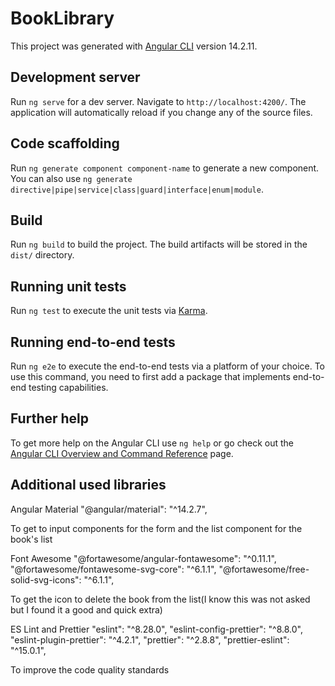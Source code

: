 # BookLibrary

This project was generated with [Angular CLI](https://github.com/angular/angular-cli) version 14.2.11.

## Development server

Run `ng serve` for a dev server. Navigate to `http://localhost:4200/`. The application will automatically reload if you change any of the source files.

## Code scaffolding

Run `ng generate component component-name` to generate a new component. You can also use `ng generate directive|pipe|service|class|guard|interface|enum|module`.

## Build

Run `ng build` to build the project. The build artifacts will be stored in the `dist/` directory.

## Running unit tests

Run `ng test` to execute the unit tests via [Karma](https://karma-runner.github.io).

## Running end-to-end tests

Run `ng e2e` to execute the end-to-end tests via a platform of your choice. To use this command, you need to first add a package that implements end-to-end testing capabilities.

## Further help

To get more help on the Angular CLI use `ng help` or go check out the [Angular CLI Overview and Command Reference](https://angular.io/cli) page.

## Additional used libraries

Angular Material
"@angular/material": "^14.2.7",

To get to input components for the form and the list component for the book's list

Font Awesome
"@fortawesome/angular-fontawesome": "^0.11.1",
"@fortawesome/fontawesome-svg-core": "^6.1.1",
"@fortawesome/free-solid-svg-icons": "^6.1.1",

To get the icon to delete the book from the list(I know this was not asked but I found it a good and quick extra)

ES Lint and Prettier
"eslint": "^8.28.0",
"eslint-config-prettier": "^8.8.0",
"eslint-plugin-prettier": "^4.2.1",
"prettier": "^2.8.8",
"prettier-eslint": "^15.0.1",

To improve the code quality standards
